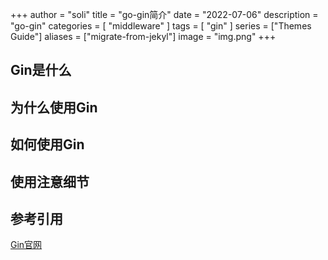 +++
author = "soli"
title = "go-gin简介"
date = "2022-07-06"
description = "go-gin"
categories = [
"middleware"
]
tags = [
"gin"
]
series = ["Themes Guide"]
aliases = ["migrate-from-jekyl"]
image = "img.png"
+++
<!--more-->
## Gin是什么
## 为什么使用Gin
## 如何使用Gin
## 使用注意细节
## 参考引用
[Gin官网](https://gin-gonic.com/zh-cn/)